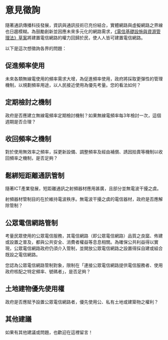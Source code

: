 # 意見徵詢

隨著通訊傳播科技發展，資訊與通訊技術已充份結合，實體網路與虛擬網路之界線也日趨模糊。為鼓勵創新並因應未來多元化的網路需求，[《電信基礎設施與資源管理法》草案](http://www.slideshare.net/vtaiwan/ss-59543415)將建置電信網路的權力回歸於民，使人人皆可建置電信網路。

以下是這次想徵詢各界的問題：

## 促進頻率使用

未來各類無線電使用的頻率需求大增，為促進頻率使用，政府將採取更彈性的管理機制，以規劃頻率用途，以人民接近使用為優先考量。您的看法如何？

## 定期檢討之機制

政府是否應建立無線電頻率定期檢討機制？如果無線電頻率每3年檢討一次，這個週期是否合理？

## 收回頻率之機制

對於使用無效率之頻率，採更新設備、調整頻率及經由補償、誘因拍賣等機制以收回頻率之機制，是否足夠？

## 鬆綁短距離通訊管制

隨著ICT產業發展，短距離通訊之射頻器材應用甚廣，且部分並無電波干擾之虞。

射頻器材管制目的在於維持電波秩序。無電波干擾之虞的電信器材，政府是否應解除管制？

## 公眾電信網路管制

考量民眾使用的公眾電信服務，其電信網路（即公眾電信網路）品質之良窳、佈建或設置之普及，都與公共安全、消費者權益等息息相關。為確保公共利益得以實現，公眾電信網路政府仍須介入管制，並開放公眾電信網路之設置得採自建或組合既設之電信網路。

您認為公眾電信網路管制對象，限制在「連接公眾電信網路提供電信服務者、使用政府核配之特定頻率、號碼者」，是否足夠？

## 土地建物優先使用權

政府是否應賦予設置公眾電信網路者，優先使用公、私有土地或建築物之權利？

## 其他建議

如果有其他建議或問題，也歡迎在這裡留言！
